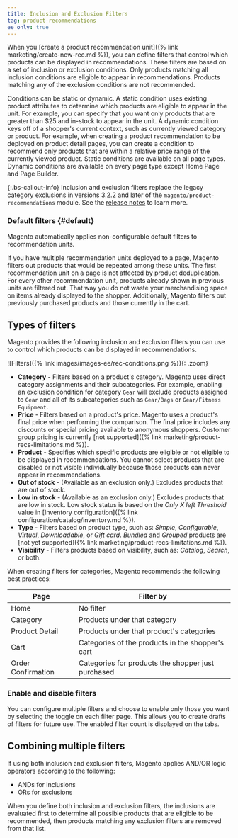 ```yaml
---
title: Inclusion and Exclusion Filters
tag: product-recommendations
ee_only: true
---
```


When you [create a product recommendation unit]({% link marketing/create-new-rec.md %}), you can define filters that control which products can be displayed in recommendations. These filters are based on a set of inclusion or exclusion conditions. Only products matching all inclusion conditions are eligible to appear in recommendations. Products matching any of the exclusion conditions are not recommended.

Conditions can be static or dynamic. A static condition uses existing product attributes to determine which products are eligible to appear in the unit. For example, you can specify that you want only products that are greater than $25 and in-stock to appear in the unit. A dynamic condition keys off of a shopper's current context, such as currently viewed category or product. For example, when creating a product recommendation to be deployed on product detail pages, you can create a condition to recommend only products that are within a relative price range of the currently viewed product. Static conditions are available on all page types. Dynamic conditions are available on every page type except Home Page and Page Builder.

{:.bs-callout-info}
Inclusion and exclusion filters replace the legacy category exclusions in versions 3.2.2 and later of the `magento/product-recommendations` module. See the [release notes](https://devdocs.magento.com/recommendations/release-notes.html) to learn more.
### Default filters {#default}

Magento automatically applies non-configurable default filters to recommendation units.

If you have multiple recommendation units deployed to a page, Magento filters out products that would be repeated among these units. The first recommendation unit on a page is not affected by product deduplication. For every other recommendation unit, products already shown in previous units are filtered out. That way you do not waste your merchandising space on items already displayed to the shopper. 
Additionally, Magento filters out previously purchased products and those currently in the cart.
## Types of filters

Magento provides the following inclusion and exclusion filters you can use to control which products can be displayed in recommendations.

![Filters]({% link images/images-ee/rec-conditions.png %}){: .zoom}

- **Category** - Filters based on a product's category. Magento uses direct category assignments and their subcategories. For example, enabling an exclusion condition for category `Gear` will exclude products assigned to `Gear` and all of its subcategories such as `Gear/Bags` or `Gear/Fitness Equipment`.
- **Price** - Filters based on a product's price. Magento uses a product's final price when performing the comparison. The final price includes any discounts or special pricing available to anonymous shoppers. Customer group pricing is currently [not supported]({% link marketing/product-recs-limitations.md %}).
- **Product** - Specifies which specific products are eligible or not eligible to be displayed in recommendations. You cannot select products that are disabled or not visible individually because those products can never appear in recommendations.
- **Out of stock** - (Available as an exclusion only.) Excludes products that are out of stock.
- **Low in stock** - (Available as an exclusion only.) Excludes products that are low in stock. Low stock status is based on the _Only X left Threshold_ value in [Inventory configuration]({% link configuration/catalog/inventory.md %}).
- **Type** - Filters based on product type, such as: _Simple_, _Configurable_, _Virtual_, _Downloadable_, or _Gift card_.  _Bundled_ and _Grouped_ products are [not yet supported]({% link marketing/product-recs-limitations.md %}).
- **Visibility** - Filters products based on visibility, such as: _Catalog_, _Search_, or both.

When creating filters for categories, Magento recommends the following best practices:

|Page|Filter by|
|---|---|
|Home|No filter|
|Category|Products under that category|
|Product Detail|Products under that product's categories|
|Cart|Categories of the products in the shopper's cart|
|Order Confirmation|Categories for products the shopper just purchased|

### Enable and disable filters

You can configure multiple filters and choose to enable only those you want by selecting the toggle on each filter page. This allows you to create drafts of filters for future use. The enabled filter count is displayed on the tabs.

## Combining multiple filters

If using both inclusion and exclusion filters, Magento applies AND/OR logic operators according to the following:

- ANDs for inclusions
- ORs for exclusions

When you define both inclusion and exclusion filters, the inclusions are evaluated first to determine all possible products that are eligible to be recommended, then products matching any exclusion filters are removed from that list.
